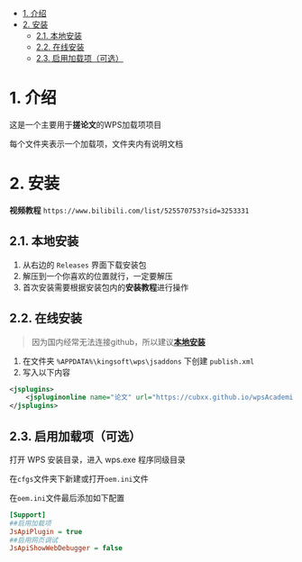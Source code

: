 - [1. 介绍](#1-介绍)
- [2. 安装](#2-安装)
  - [2.1. 本地安装](#21-本地安装)
  - [2.2. 在线安装](#22-在线安装)
  - [2.3. 启用加载项（可选）](#23-启用加载项可选)


# 1. 介绍
这是一个主要用于**搓论文**的WPS加载项项目

每个文件夹表示一个加载项，文件夹内有说明文档

# 2. 安装
**视频教程** `https://www.bilibili.com/list/525570753?sid=3253331`

## 2.1. 本地安装
1. 从右边的 `Releases` 界面下载安装包
2. 解压到一个你喜欢的位置就行，一定要解压
3. 首次安装需要根据安装包内的**安装教程**进行操作

## 2.2. 在线安装
> 因为国内经常无法连接github，所以建议[**本地安装**](#本地安装)

1. 在文件夹 `%APPDATA%\kingsoft\wps\jsaddons` 下创建 `publish.xml`
2. 写入以下内容

```xml
<jsplugins>
    <jspluginonline name="论文" url="https://cubxx.github.io/wpsAcademic/论文/" type="wps"/>
</jsplugins>
```

## 2.3. 启用加载项（可选）
打开 WPS 安装目录，进入 wps.exe 程序同级目录

在`cfgs`文件夹下新建或打开`oem.ini`文件

在`oem.ini`文件最后添加如下配置

```ini
[Support]
##启用加载项
JsApiPlugin = true
##启用网页调试
JsApiShowWebDebugger = false
```
